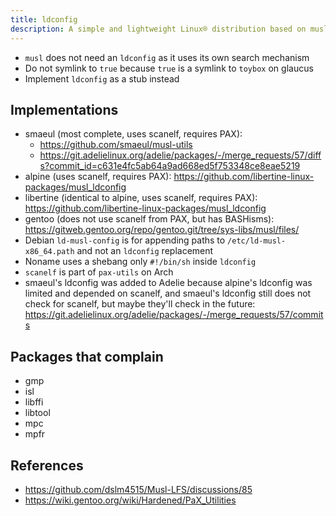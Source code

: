 ```yaml
---
title: ldconfig
description: A simple and lightweight Linux® distribution based on musl libc and toybox
---
```


- `musl` does not need an `ldconfig` as it uses its own search mechanism
- Do not symlink to `true` because `true` is a symlink to `toybox` on glaucus
- Implement `ldconfig` as a stub instead

## Implementations
- smaeul (most complete, uses scanelf, requires PAX):
  - https://github.com/smaeul/musl-utils
  - https://git.adelielinux.org/adelie/packages/-/merge_requests/57/diffs?commit_id=c631e4fc5ab64a9ad668ed5f753348ce8eae5219
- alpine (uses scanelf, requires PAX): https://github.com/libertine-linux-packages/musl_ldconfig
- libertine (identical to alpine, uses scanelf, requires PAX): https://github.com/libertine-linux-packages/musl_ldconfig
- gentoo (does not use scanelf from PAX, but has BASHisms): https://gitweb.gentoo.org/repo/gentoo.git/tree/sys-libs/musl/files/
- Debian `ld-musl-config` is for appending paths to `/etc/ld-musl-x86_64.path` and not an `ldconfig` replacement
- Noname uses a shebang only `#!/bin/sh` inside `ldconfig`
- `scanelf` is part of `pax-utils` on Arch
- smaeul's ldconfig was added to Adelie because alpine's ldconfig was limited and depended on scanelf, and smaeul's ldconfig still does not check for scanelf, but maybe they'll check in the future: https://git.adelielinux.org/adelie/packages/-/merge_requests/57/commits

## Packages that complain
- gmp
- isl
- libffi
- libtool
- mpc
- mpfr

## References
- https://github.com/dslm4515/Musl-LFS/discussions/85
- https://wiki.gentoo.org/wiki/Hardened/PaX_Utilities
